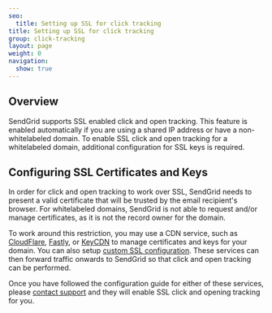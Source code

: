 ```yaml
---
seo:
  title: Setting up SSL for click tracking
title: Setting up SSL for click tracking
group: click-tracking
layout: page
weight: 0
navigation:
  show: true
---
```


## 	Overview
 	
SendGrid supports SSL enabled click and open tracking. This feature is enabled automatically if you are using a shared IP address or have a non-whitelabeled domain. To enable SSL click and open tracking for a whitelabeled domain, additional configuration for SSL keys is required.

## 	Configuring SSL Certificates and Keys
 	
In order for click and open tracking to work over SSL, SendGrid needs to present a valid certificate that will be trusted by the email recipient's browser. For whitelabeled domains, SendGrid is not able to request and/or manage certificates, as it is not the record owner for the domain.

To work around this restriction, you may use a CDN service, such as 
[CloudFlare]({{root_url}}/help-support/analytics-and-reporting/content-delivery-networks/#-Using-CloudFlare), 
[Fastly]({{root_url}}/help-support/analytics-and-reporting/content-delivery-networks/#-Using-Fastly), or 
[KeyCDN]({{root_url}}/help-support/analytics-and-reporting/content-delivery-networks/#-Using-KeyCDN) to manage certificates and keys for your domain. You can also setup [custom SSL configuration]({{root_url}}/help-support/account-and-settings/custom-ssl-configurations/). These services can then forward traffic onwards to SendGrid so that click and open tracking can be performed.

Once you have followed the configuration guide for either of these
services, please [contact support](https://support.sendgrid.com/hc/en-us) and they will enable SSL click and
opening tracking for you.
